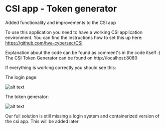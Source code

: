 # CSI app - Token generator
Added functionality and improvements to the CSI app

To use this application you need to have a working CSI application environment. You can find the instructions how to set this up here:
https://github.com/hva-cybersec/CSI

Explanation about the code can be found as comment's in the code itself :)
The CSI Token Generator can be found on http://localhost:8080

If everything is working correctly you should see this:

The login page:

![alt text](https://i.imgur.com/WuC0WG8.jpg)

The token generator:

![alt text](https://i.imgur.com/mdJEL3p.jpg)


Our full solution is still missing a login system and containerized version of the csi app. This will be added later

